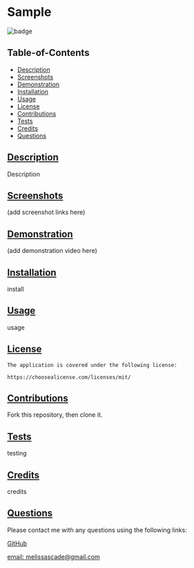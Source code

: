 
  # Sample

  ![badge](https://img.shields.io/badge/License-${license}-blue.svg)

  ## Table-of-Contents

  * [Description](#description)
  * [Screenshots](#screenshots)
  * [Demonstration](#demonstration)
  * [Installation](#installation)
  * [Usage](#usage)
  * [License](#License)
  * [Contributions](#contributions)
  * [Tests](#tests)
  * [Credits](#credits)
  * [Questions](#questions)
  
  ## [Description](#table-of-contents)

  Description

  ## [Screenshots](#table-of-contents)

  (add screenshot links here)

  ## [Demonstration](#table-of-contents)
  
  (add demonstration video here)

  ## [Installation](#table-of-contents)

  install

  ## [Usage](#table-of-contents)

  usage

  ## [License](#table-of-contents)
        
    The application is covered under the following license:
        
    https://choosealicense.com/licenses/mit/

  ## [Contributions](#table-of-contents)

  Fork this repository, then clone it.

  ## [Tests](#table-of-contents)

  testing

  ## [Credits](#table-of-contents)

  credits

  ## [Questions](#table-of-contents)

  Please contact me with any questions using the following links:

  [GitHub](https://github.com/MelissaCade)

  [email: melissascade@gmail.com](mailto:melissascade@gmail.com)
